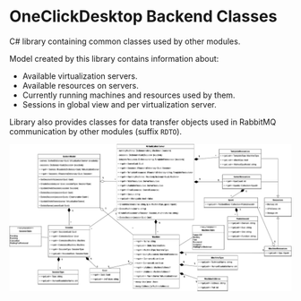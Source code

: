 ﻿# OneClickDesktop Backend Classes

C# library containing common classes used by other modules.

Model created by this library contains information about:

- Available virtualization servers.
- Available resources on servers.
- Currently running machines and resources used by them.
- Sessions in global view and per virtualization server.

Library also provides classes for data transfer objects used in RabbitMQ communication by other modules (suffix `RDTO`).

![class diagram](../images/system_model_v2.png)
